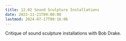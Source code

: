 ```yaml
---
title: 12.02 Sound Sculpture Installations
date: 2023-11-21T09:00:00
lastmod: 2024-07-17T09:16:06
---
```


Critique of sound sculpture installations with Bob Drake.
